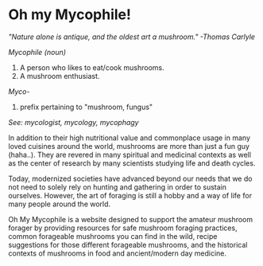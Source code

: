 # Oh my Mycophile!

*"Nature alone is antique, and the oldest art a mushroom." -Thomas Carlyle*

*Mycophile (noun)*
<ol>
<li>A person who likes to eat/cook mushrooms.</li>
<li>A mushroom enthusiast.</li>
</ol>

*Myco-*
<ol>
<li>prefix pertaining to "mushroom, fungus"</li>
</ol>

*See: mycologist, mycology, mycophagy*

In addition to their high nutritional value and commonplace usage in many loved cuisines around the world, mushrooms are more than just a fun guy (haha..). They are revered in many spiritual and medicinal contexts as well as the center of research by many scientists studying life and death cycles.

Today, modernized societies have advanced beyond our needs that we do not need to solely rely on hunting and gathering in order to sustain ourselves. However, the art of foraging is still a hobby and a way of life for many people around the world.

Oh My Mycophile is a website designed to support the amateur mushroom forager by providing resources for safe mushroom foraging practices, common forageable mushrooms you can find in the wild, recipe suggestions for those different forageable mushrooms, and the historical contexts of mushrooms in food and ancient/modern day medicine.
